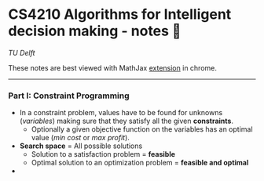 # **CS4210 Algorithms for Intelligent decision making** - notes :robot:
_TU Delft_

These notes are best viewed with MathJax [extension](https://chrome.google.com/webstore/detail/github-with-mathjax/ioemnmodlmafdkllaclgeombjnmnbima) in chrome.


---

### Part I: Constraint Programming
- In a constraint problem, values have to be found for unknowns (*variables*) making sure that they satisfy all the given **constraints**. 
    - Optionally a given objective function on the variables has an optimal value (*min cost* or *max profit*).
- **Search space** = All possible solutions
    - Solution to a satisfaction problem = **feasible**
    - Optimal solution to an optimization problem = **feasible and optimal**
- 
